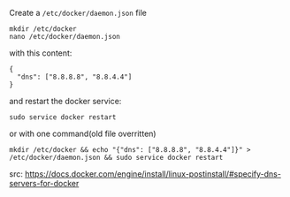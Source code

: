 Create a `/etc/docker/daemon.json` file
```
mkdir /etc/docker
nano /etc/docker/daemon.json
```
 with this content:
```
{
  "dns": ["8.8.8.8", "8.8.4.4"]
}
```
and restart the docker service:

```sudo service docker restart```


or with one command(old file overritten)
```
mkdir /etc/docker && echo "{"dns": ["8.8.8.8", "8.8.4.4"]}" > /etc/docker/daemon.json && sudo service docker restart
```
src: https://docs.docker.com/engine/install/linux-postinstall/#specify-dns-servers-for-docker
